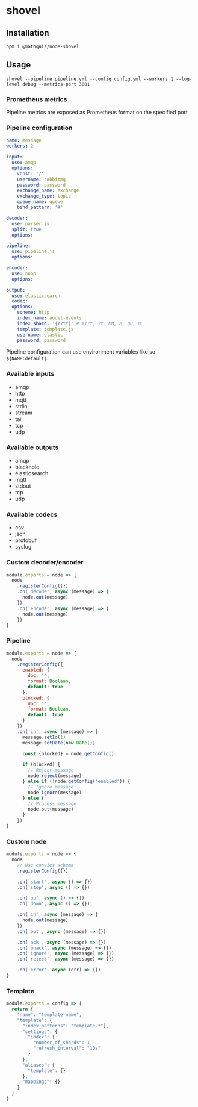 # shovel

## Installation

`npm i @mathquis/node-shovel`

## Usage

`shovel --pipeline pipeline.yml --config config.yml --workers 1 --log-level debug --metrics-port 3001`

### Prometheus metrics

Pipeline metrics are exposed as Prometheus format on the specified port

### Pipeline configuration

```yaml
name: message
workers: 2

input:
  use: amqp
  options:
    vhost: '/'
    username: rabbitmq
    password: password
    exchange_name: exchange
    exchange_type: topic
    queue_name: queue
    bind_pattern: '#'

decoder:
  use: parser.js
  split: true
  options:

pipeline:
  use: pipeline.js
  options:

encoder:
  use: noop
  options:

output:
  use: elasticsearch
  codec:
  options:
    scheme: http
    index_name: audit-events
    index_shard: '{YYYY}' # YYYY, YY, MM, M, DD, D
    template: template.js
    username: elastic
    password: password
```

Pipeline configuration can use environment variables like so `${NAME:default}`.

### Available inputs

- amqp
- http
- mqtt
- stdin
- stream
- tail
- tcp
- udp

### Available outputs

- amqp
- blackhole
- elasticsearch
- mqtt
- stdout
- tcp
- udp

### Available codecs

- csv
- json
- protobuf
- syslog

### Custom decoder/encoder

```javascript
module.exports = node => {
  node
    .registerConfig({})
    .on('decode', async (message) => {
      node.out(message)
    })
    .on('encode', async (message) => {
      node.out(message)
    })
}
```

### Pipeline

```javascript
module.exports = node => {
  node
    .registerConfig({
      enabled: {
        doc: '',
        format: Boolean,
        default: true
      },
      blocked: {
        doc: '',
        format: Boolean,
        default: true
      }
    })
    .on('in', async (message) => {
      message.setId(1)
      message.setDate(new Date())

      const {blocked} = node.getConfig()

      if (blocked) {
        // Reject message
        node.reject(message)
      } else if (!node.getConfig('enabled')) {
        // Ignore message
        node.ignore(message)
      } else {
        // Process message
        node.out(message)
      }
    })
}
```

### Custom node

```javascript
module.exports = node => {
  node
    // Use convict schema
    .registerConfig({})

    .on('start', async () => {})
    .on('stop', async () => {})

    .on('up', async () => {})
    .on('down', async () => {})

    .on('in', async (message) => {
      node.out(message)
    })
    .on('out', async (message) => {})

    .on('ack', async (message) => {})
    .on('unack', async (message) => {})
    .on('ignore', async (message) => {})
    .on('reject', async (message) => {})

    .on('error', async (err) => {})
}
```

### Template

```javascript
module.exports = config => {
  return {
    "name": "template-name",
    "template": {
      "index_patterns": "template-*"],
      "settings": {
        "index": {
          "number_of_shards": 1,
          "refresh_interval": "10s"
        }
      },
      "aliases": {
        "template": {}
      },
      "mappings": {}
    }
  }
}
```